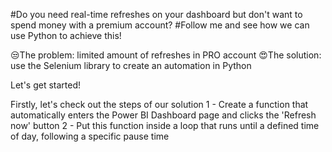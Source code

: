 #Do you need real-time refreshes on your dashboard but don't want to spend money with a premium account?
#Follow me and see how we can use Python to achieve this!

😒The problem: limited amount of refreshes in PRO account
😍The solution: use the Selenium library to create an automation in Python

Let's get started!

Firstly, let's check out the steps of our solution
1 - Create a function that automatically enters the Power BI Dashboard page and clicks the 'Refresh now' button
2 - Put this function inside a loop that runs until a defined time of day, following a specific pause time
